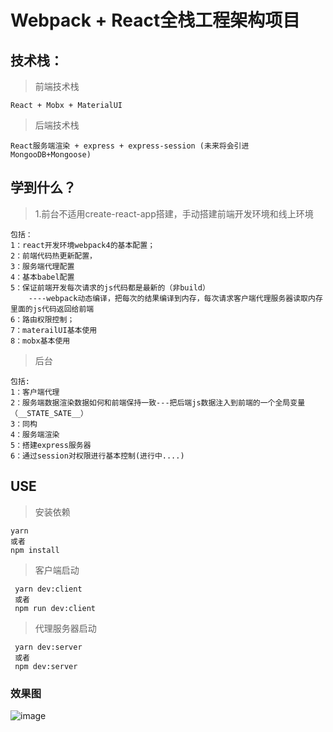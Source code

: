 # Webpack + React全栈工程架构项目

## 技术栈：

>前端技术栈

```
React + Mobx + MaterialUI
```

>后端技术栈

```
React服务端渲染 + express + express-session (未来将会引进MongooDB+Mongoose)
```

## 学到什么？

> 1.前台不适用create-react-app搭建，手动搭建前端开发环境和线上环境

```
包括：
1：react开发环境webpack4的基本配置；
2：前端代码热更新配置，
3：服务端代理配置
4：基本babel配置
5：保证前端开发每次请求的js代码都是最新的（非build）
    ----webpack动态编译，把每次的结果编译到内存，每次请求客户端代理服务器读取内存里面的js代码返回给前端
6：路由权限控制；
7：materailUI基本使用
8：mobx基本使用
```

>后台

```
包括:
1：客户端代理
2：服务端数据渲染数据如何和前端保持一致---把后端js数据注入到前端的一个全局变量（__STATE_SATE__）
3：同构
4：服务端渲染
5：搭建express服务器
6：通过session对权限进行基本控制(进行中....)
```



## USE
>安装依赖

```
yarn
或者
npm install
```

>客户端启动

```
 yarn dev:client
 或者
 npm run dev:client

```

>代理服务器启动

```
 yarn dev:server
 或者
 npm dev:server
```

### 效果图

![image](https://github.com/zhoutengshen/react-cnode/blob/master/img.gif)
